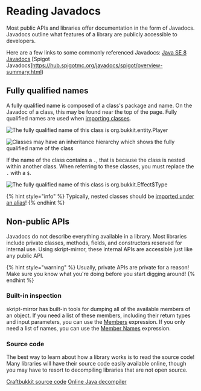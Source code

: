 # Reading Javadocs

Most public APIs and libraries offer documentation in the form of Javadocs. Javadocs outline what features of a library are publicly accessible to developers.

Here are a few links to some commonly referenced Javadocs:
[Java SE 8 Javadocs](https://docs.oracle.com/javase/8/docs/api/overview-summary.html)
[Spigot Javadocs]https://hub.spigotmc.org/javadocs/spigot/overview-summary.html)

## Fully qualified names

A fully qualified name is composed of a class's package and name. On the Javadoc of a class, this may be found near the top of the page. Fully qualified names are used when [importing classes](importing-classes.md).

![The fully qualified name of this class is org.bukkit.entity.Player ](../.gitbook/assets/screen-shot-2018-08-20-at-7.57.53-pm.png)

![Classes may have an inheritance hierarchy which shows the fully qualified name of the class](../.gitbook/assets/screen-shot-2018-08-20-at-7.58.41-pm.png)

If the name of the class contains a `.`, that is because the class is nested within another class. When referring to these classes, you must replace the `.` with a `$`.

![The fully qualified name of this class is org.bukkit.Effect$Type](../.gitbook/assets/screen-shot-2018-08-20-at-8.07.22-pm.png)

{% hint style="info" %}
Typically, nested classes should be [imported under an alias](importing-classes.md#dealing-with-nested-classes)!
{% endhint %}

## Non-public APIs

Javadocs do not describe everything available in a library. Most libraries include private classes, methods, fields, and constructors reserved for internal use. Using skript-mirror, these internal APIs are accessible just like any public API.

{% hint style="warning" %}
Usually, private APIs are private for a reason! Make sure you know what you're doing before you start digging around!
{% endhint %}

### Built-in inspection

skript-mirror has built-in tools for dumping all of the available members of an object. If you need a list of these members, including their return types and input parameters, you can use the [Members](utilities.md#members) expression. If you only need a list of names, you can use the [Member Names](utilities.md#member-names) expression.

### Source code

The best way to learn about how a library works is to read the source code! Many libraries will have their source code easily available online, though you may have to resort to decompiling libraries that are not open source.

[Craftbukkit source code](https://hub.spigotmc.org/stash/projects/SPIGOT/repos/craftbukkit/browse)
[Online Java decompiler](http://www.javadecompilers.com/)

